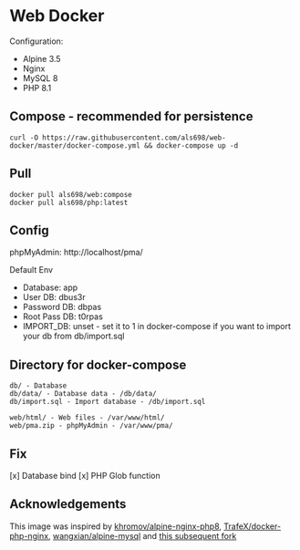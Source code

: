 # Web Docker

Configuration:
* Alpine 3.5
* Nginx
* MySQL 8
* PHP 8.1

## Compose - recommended for persistence
```
curl -O https://raw.githubusercontent.com/als698/web-docker/master/docker-compose.yml && docker-compose up -d
```

## Pull
```
docker pull als698/web:compose
docker pull als698/php:latest
```

## Config
phpMyAdmin: http://localhost/pma/

Default Env
  * Database: app
  * User DB: dbus3r
  * Password DB: dbpas
  * Root Pass DB: t0rpas
  * IMPORT_DB: unset - set it to 1 in docker-compose if you want to import your db from db/import.sql

## Directory for docker-compose

```
db/ - Database
db/data/ - Database data - /db/data/
db/import.sql - Import database - /db/import.sql

web/html/ - Web files - /var/www/html/
web/pma.zip - phpMyAdmin - /var/www/pma/
```

## Fix
[x] Database bind
[x] PHP Glob function

## Acknowledgements
This image was inspired by [khromov/alpine-nginx-php8](https://github.com/khromov/alpine-nginx-php8), [TrafeX/docker-php-nginx](https://github.com/TrafeX/docker-php-nginx), [wangxian/alpine-mysql](https://github.com/wangxian/alpine-mysql) and [this subsequent fork](https://github.com/khromov/docker-php-nginx)
